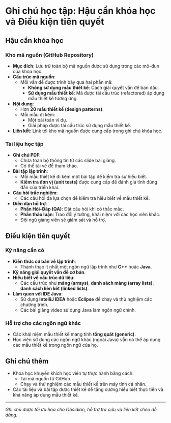 # Ghi chú học tập: Hậu cần khóa học và Điều kiện tiên quyết

## Hậu cần khóa học

### Kho mã nguồn (GitHub Repository)

- **Mục đích**: Lưu trữ toàn bộ mã nguồn được sử dụng trong các mô-đun của khóa học.
- **Cấu trúc mã nguồn**:
  - Mỗi vấn đề được trình bày qua hai phần mã:
    - **Không sử dụng mẫu thiết kế**: Cách giải quyết vấn đề ban đầu.
    - **Sử dụng mẫu thiết kế**: Mã được tái cấu trúc (refactored) áp dụng mẫu thiết kế tương ứng.
- **Nội dung**:
  - Hơn **20 mẫu thiết kế (design patterns)**.
  - Mỗi mẫu đi kèm:
    - Một bài toán ví dụ.
    - Giải pháp được tái cấu trúc sử dụng mẫu thiết kế.
- **Liên kết**: Link tới kho mã nguồn được cung cấp trong ghi chú khóa học.

### Tài liệu học tập

- **Ghi chú PDF**:
  - Chứa toàn bộ thông tin từ các slide bài giảng.
  - Có thể tải về để tham khảo.
- **Bài tập lập trình**:
  - Mỗi mẫu thiết kế đi kèm một bài tập để kiểm tra sự hiểu biết.
  - **Kiểm tra đơn vị (unit tests)** được cung cấp để đánh giá tính đúng đắn của triển khai.
- **Câu hỏi trắc nghiệm**:
  - Các câu hỏi đa lựa chọn để kiểm tra hiểu biết về mẫu thiết kế.
- **Diễn đàn hỗ trợ**:
  - **Phần Hỏi-Đáp (QA)**: Đặt câu hỏi khi có thắc mắc.
  - **Phần thảo luận**: Trao đổi ý tưởng, khái niệm với các học viên khác.
  - Đội ngũ giảng viên sẽ giám sát và hỗ trợ.

## Điều kiện tiên quyết

### Kỹ năng cần có

- **Kiến thức cơ bản về lập trình**:
  - Thành thạo ít nhất một ngôn ngữ lập trình như **C++** hoặc **Java**.
- **Kỹ năng giải quyết vấn đề cơ bản**.
- **Hiểu biết về cấu trúc dữ liệu**:
  - Các cấu trúc như **mảng (arrays)**, **danh sách mảng (array lists)**, **danh sách liên kết (linked lists)**.
- **Làm quen với IDE Java**:
  - Sử dụng **IntelliJ IDEA** hoặc **Eclipse** để chạy và thử nghiệm các chương trình.
  - Các bài giảng video sử dụng Java làm ngôn ngữ chính.

### Hỗ trợ cho các ngôn ngữ khác

- Các khái niệm mẫu thiết kế mang tính **tổng quát (generic)**.
- Học viên sử dụng các ngôn ngữ khác (ngoài Java) vẫn có thể áp dụng các mẫu thiết kế trong ngôn ngữ của họ.

## Ghi chú thêm

- Khóa học khuyến khích học viên tự thực hành bằng cách:
  - Tải mã nguồn từ GitHub.
  - Chạy và thử nghiệm các mẫu thiết kế trên máy tính cá nhân.
- Các tài liệu và bài tập được thiết kế để tăng cường hiểu biết thực tiễn và khả năng áp dụng mẫu thiết kế.

---

_Ghi chú được tối ưu hóa cho Obsidian, hỗ trợ tra cứu và liên kết chéo dễ dàng._
